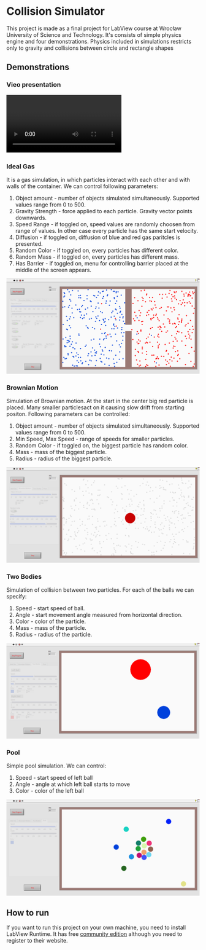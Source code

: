 # Collision Simulator
This project is made as a final project for LabView course at Wrocław University of Science and Technology. It's consists of simple physics engine and four demonstrations. Physics included in simulations restricts only to gravity and collisions between circle and rectangle shapes

## Demonstrations
### Vieo presentation

![Video demonstration of a whole project](Images/demonstration.mp4)

### Ideal Gas
It is a gas simulation, in which particles interact with each other and with walls of the container. We can control following parameters:
1. Object amount - number of objects simulated simultaneously. Supported values range from 0 to 500.
2. Gravity Strength - force applied to each particle. Gravity vector points downwards.
3. Speed Range - if toggled on, speed values are randomly choosen from range of values. In other case every particle has the same start velocity.
4. Diffusion - if toggled on, diffusion of blue and red gas paritcles is presented.
5. Random Color - if toggled on, every particles has different color.
6. Random Mass - if toggled on, every particles has different mass.
7. Has Barrier - if toggled on, menu for controlling barrier placed at the middle of the screen appears.

![Screenshot of ideal gas simulations](Images/idealgas.png)

### Brownian Motion
Simulation of Brownian motion. At the start in the center big red particle is placed. Many smaller particlesact on it causing slow drift from starting positon. Following parameters can be controlled: 
1. Object amount - number of objects simulated simultaneously. Supported values range from 0 to 500.
2. Min Speed, Max Speed - range of speeds for smaller particles.
3. Random Color - if toggled on, the biggest particle has random color.
4. Mass - mass of the biggest particle.
5. Radius - radius of the biggest particle.

![Screenshot of brownian motion simulations](Images/brownianmotion.png)

### Two Bodies
Simulation of collision between two particles. For each of the balls we can specify:
1. Speed - start speed of ball.
2. Angle - start movement angle measured from horizontal direction.
3. Color - color of the particle.
4. Mass - mass of the particle.
5. Radius - radius of the particle.

![Screenshot of brownian motion simulations](Images/twobodies.png)

### Pool
Simple pool simulation. We can control:
1. Speed - start speed of left ball
2. Angle - angle at which left ball starts to move
3. Color - color of the left ball

![Screenshot of pool simulations](Images/pool.png)

## How to run

If you want to run this project on your own machine, you need to install LabView Runtime. It has free [community edition](https://www.ni.com/en/support/downloads/software-products/download.labview.html#544128) although you need to register to their website.